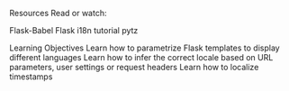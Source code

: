 Resources
Read or watch:

Flask-Babel
Flask i18n tutorial
pytz

Learning Objectives
Learn how to parametrize Flask templates to display different languages
Learn how to infer the correct locale based on URL parameters, user settings or request headers
Learn how to localize timestamps